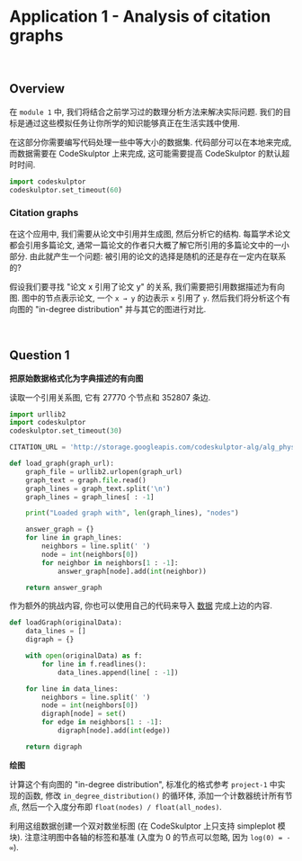 # Application 1 - Analysis of citation graphs

<br>

## Overview

在 `module 1` 中, 我们将结合之前学习过的数理分析方法来解决实际问题.
我们的目标是通过这些模拟任务让你所学的知识能够真正在生活实践中使用.

在这部分你需要编写代码处理一些中等大小的数据集.
代码部分可以在本地来完成, 而数据需要在 CodeSkulptor 上来完成,
这可能需要提高 CodeSkulptor 的默认超时时间.

```python
import codeskulptor
codeskulptor.set_timeout(60)
```

### Citation graphs

在这个应用中, 我们需要从论文中引用并生成图, 然后分析它的结构.
每篇学术论文都会引用多篇论文, 通常一篇论文的作者只大概了解它所引用的多篇论文中的一小部分.
由此就产生一个问题: 被引用的论文的选择是随机的还是存在一定内在联系的?

假设我们要寻找 "论文 x 引用了论文 y" 的关系, 我们需要把引用数据描述为有向图.
图中的节点表示论文, 一个 `x → y` 的边表示 `x` 引用了 `y`.
然后我们将分析这个有向图的 "in-degree distribution" 并与其它的图进行对比.

<br>

## Question 1

__把原始数据格式化为字典描述的有向图__

读取一个引用关系图, 它有 27770 个节点和 352807 条边.

```python
import urllib2
import codeskulptor
codeskulptor.set_timeout(30)

CITATION_URL = 'http://storage.googleapis.com/codeskulptor-alg/alg_phys-cite.txt'

def load_graph(graph_url):
    graph_file = urllib2.urlopen(graph_url)
    graph_text = graph.file.read()
    graph_lines = graph_text.split('\n')
    graph_lines = graph_lines[ : -1]

    print("Loaded graph with", len(graph_lines), "nodes")

    answer_graph = {}
    for line in graph_lines:
        neighbors = line.split(' ')
        node = int(neighbors[0])
        for neighbor in neighbors[1 : -1]:
            answer_graph[node].add(int(neighbor))

    return answer_graph
```

作为额外的挑战内容, 你也可以使用自己的代码来导入
[数据](http://storage.googleapis.com/codeskulptor-alg/alg_phys-cite.txt)
完成上边的内容.

```python
def loadGraph(originalData):
    data_lines = []
    digraph = {}

    with open(originalData) as f:
        for line in f.readlines():
            data_lines.append(line[ : -1])

    for line in data_lines:
        neighbors = line.split(' ')
        node = int(neighbors[0])
        digraph[node] = set()
        for edge in neighbors[1 : -1]:
            digraph[node].add(int(edge))

    return digraph
```

__绘图__

计算这个有向图的 "in-degree distribution",
标准化的格式参考 `project-1` 中实现的函数,
修改 `in_degree_distribution()` 的循环体, 添加一个计数器统计所有节点,
然后一个入度分布即 `float(nodes) / float(all_nodes)`.

利用这组数据创建一个双对数坐标图 (在 CodeSkulptor 上只支持 simpleplot 模块).
注意注明图中各轴的标签和基准 (入度为 0 的节点可以忽略, 因为 `log(0) = - ∞`).
